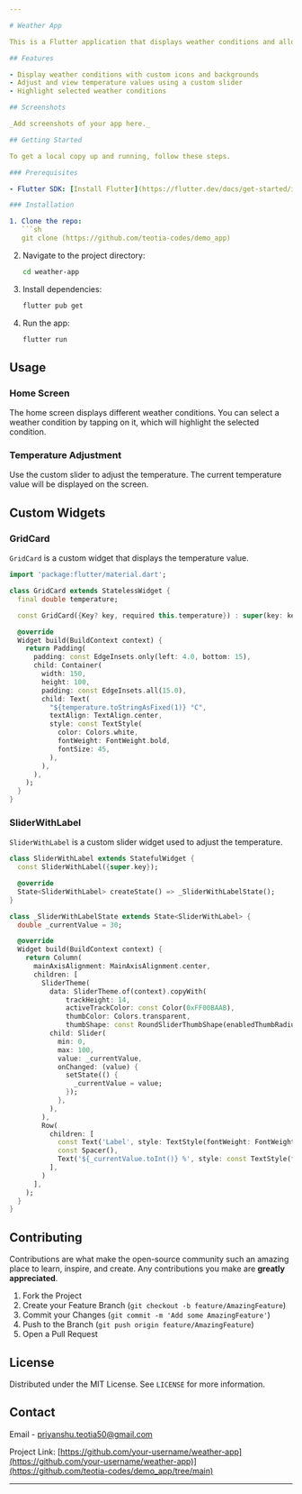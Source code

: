 ```yaml
---

# Weather App

This is a Flutter application that displays weather conditions and allows users to adjust and view temperature values using custom widgets.

## Features

- Display weather conditions with custom icons and backgrounds
- Adjust and view temperature values using a custom slider
- Highlight selected weather conditions

## Screenshots

_Add screenshots of your app here._

## Getting Started

To get a local copy up and running, follow these steps.

### Prerequisites

- Flutter SDK: [Install Flutter](https://flutter.dev/docs/get-started/install)

### Installation

1. Clone the repo:
   ```sh
   git clone (https://github.com/teotia-codes/demo_app)
   ```
2. Navigate to the project directory:
   ```sh
   cd weather-app
   ```
3. Install dependencies:
   ```sh
   flutter pub get
   ```
4. Run the app:
   ```sh
   flutter run
   ```

## Usage

### Home Screen

The home screen displays different weather conditions. You can select a weather condition by tapping on it, which will highlight the selected condition.

### Temperature Adjustment

Use the custom slider to adjust the temperature. The current temperature value will be displayed on the screen.

## Custom Widgets

### GridCard

`GridCard` is a custom widget that displays the temperature value. 

```dart
import 'package:flutter/material.dart';

class GridCard extends StatelessWidget {
  final double temperature;

  const GridCard({Key? key, required this.temperature}) : super(key: key);

  @override
  Widget build(BuildContext context) {
    return Padding(
      padding: const EdgeInsets.only(left: 4.0, bottom: 15),
      child: Container(
        width: 150,
        height: 100,
        padding: const EdgeInsets.all(15.0),
        child: Text(
          "${temperature.toStringAsFixed(1)} °C",
          textAlign: TextAlign.center,
          style: const TextStyle(
            color: Colors.white,
            fontWeight: FontWeight.bold,
            fontSize: 45,
          ),
        ),
      ),
    );
  }
}
```

### SliderWithLabel

`SliderWithLabel` is a custom slider widget used to adjust the temperature.

```dart
class SliderWithLabel extends StatefulWidget {
  const SliderWithLabel({super.key});

  @override
  State<SliderWithLabel> createState() => _SliderWithLabelState();
}

class _SliderWithLabelState extends State<SliderWithLabel> {
  double _currentValue = 30;

  @override
  Widget build(BuildContext context) {
    return Column(
      mainAxisAlignment: MainAxisAlignment.center,
      children: [
        SliderTheme(
          data: SliderTheme.of(context).copyWith(
              trackHeight: 14,
              activeTrackColor: const Color(0xFF00BAAB),
              thumbColor: Colors.transparent,
              thumbShape: const RoundSliderThumbShape(enabledThumbRadius: 0.0)),
          child: Slider(
            min: 0,
            max: 100,
            value: _currentValue,
            onChanged: (value) {
              setState(() {
                _currentValue = value;
              });
            },
          ),
        ),
        Row(
          children: [
            const Text('Label', style: TextStyle(fontWeight: FontWeight.bold)),
            const Spacer(),
            Text('${_currentValue.toInt()} %', style: const TextStyle(fontWeight: FontWeight.w500))
          ],
        )
      ],
    );
  }
}
```

## Contributing

Contributions are what make the open-source community such an amazing place to learn, inspire, and create. Any contributions you make are **greatly appreciated**.

1. Fork the Project
2. Create your Feature Branch (`git checkout -b feature/AmazingFeature`)
3. Commit your Changes (`git commit -m 'Add some AmazingFeature'`)
4. Push to the Branch (`git push origin feature/AmazingFeature`)
5. Open a Pull Request

## License

Distributed under the MIT License. See `LICENSE` for more information.

## Contact

Email -  priyanshu.teotia50@gmail.com

Project Link: [https://github.com/your-username/weather-app](https://github.com/your-username/weather-app)](https://github.com/teotia-codes/demo_app/tree/main)

---
```



